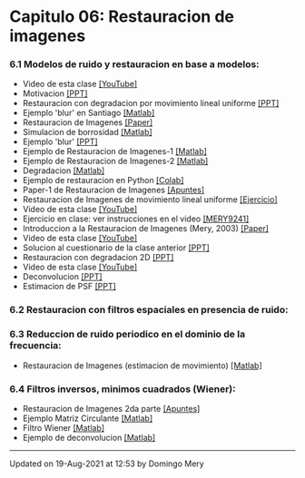 
# Capitulo 06: Restauracion de imagenes
### 6.1 Modelos de ruido y restauracion en base a modelos:
* Video de esta clase [[YouTube]](https://youtu.be/pending-clase-aun-no-grabada)
* Motivacion [[PPT]](https://github.com/domingomery/imagenes/blob/master/clases/Cap06_Restauracion/presentations/IMG06_Examples.pptx)
* Restauracion con degradacion por movimiento lineal uniforme [[PPT]](https://github.com/domingomery/imagenes/blob/master/clases/Cap06_Restauracion/presentations/IMG06_Introduccion.pptx)
* Ejemplo 'blur' en Santiago [[Matlab]](https://github.com/domingomery/imagenes/blob/master/clases/Cap06_Restauracion/matlab/IMG06_EjemploSantiago.m)
* Restauracion de Imagenes [[Paper]](https://github.com/domingomery/imagenes/blob/master/clases/Cap06_Restauracion/presentations/IMG06_ImageRestorarion_Paper.pdf)
* Simulacion de borrosidad [[Matlab]](https://github.com/domingomery/imagenes/blob/master/clases/Cap06_Restauracion/matlab/IMG06_blur.m)
* Ejemplo 'blur' [[PPT]](https://github.com/domingomery/imagenes/blob/master/clases/Cap06_Restauracion/presentations/IMG06_EjemploBlur.pptx)
* Ejemplo de Restauracion de Imagenes-1 [[Matlab]](https://github.com/domingomery/imagenes/blob/master/clases/Cap06_Restauracion/matlab/IMG06_minio.m)
* Ejemplo de Restauracion de Imagenes-2 [[Matlab]](https://github.com/domingomery/imagenes/blob/master/clases/Cap06_Restauracion/matlab/IMG06_EjemploMinio.m)
* Degradacion [[Matlab]](https://github.com/domingomery/imagenes/blob/master/clases/Cap06_Restauracion/matlab/IMG06_Degradation_2pixels.m)
* Ejemplo de restauracion en Python [[Colab]](https://colab.research.google.com/drive/1GATlPu6ev4gCQ_YCVBumIxbxWFHZKI2o?usp=sharing)
* Paper-1 de Restauracion de Imagenes [[Apuntes]](https://github.com/domingomery/imagenes/blob/master/clases/Cap06_Restauracion/presentations/IMG06_ImageRestoration.pdf)
* Restauracion de Imagenes de movimiento lineal uniforme [[Ejercicio]](https://github.com/domingomery/imagenes/blob/master/clases/Cap06_Restauracion/presentations/IMG06_Restauracion_parte_1.pdf)
* Video de esta clase [[YouTube]](https://youtu.be/pending-clase-aun-no-grabada)
* Ejercicio en clase: ver instrucciones en el video [[MERY9241]](http://www.socrative.com)
* Introduccion a la Restauracion de Imagenes (Mery, 2003) [[Paper]](https://github.com/domingomery/imagenes/blob/master/clases/Cap06_Restauracion/papers/IMG06_CLEI_paper.pdf)
* Video de esta clase [[YouTube]](https://youtu.be/pending-clase-aun-no-grabada)
* Solucion al cuestionario de la clase anterior [[PPT]](https://github.com/domingomery/imagenes/blob/master/clases/Cap06_Restauracion/presentations/IMG06_Cuestionario.pptx)
* Restauracion con degradacion 2D [[PPT]](https://github.com/domingomery/imagenes/blob/master/clases/Cap06_Restauracion/presentations/IMG06_Blur2D.pptx)
* Video de esta clase [[YouTube]](https://youtu.be/pending-clase-aun-no-grabada)
* Deconvolucion [[PPT]](https://github.com/domingomery/imagenes/blob/master/clases/Cap06_Restauracion/presentations/IMG06_Deconvolution.pptx)
* Estimacion de PSF [[PPT]](https://github.com/domingomery/imagenes/blob/master/clases/Cap06_Restauracion/presentations/IMG06_PSF.pptx)
### 6.2 Restauracion con filtros espaciales en presencia de ruido:
### 6.3 Reduccion de ruido periodico en el dominio de la frecuencia:
* Restauracion de Imagenes (estimacion de movimiento) [[Matlab]](https://github.com/domingomery/imagenes/blob/master/clases/Cap06_Restauracion/matlab/IMG06_Estimation_n.m)
### 6.4 Filtros inversos, minimos cuadrados (Wiener):
* Restauracion de Imagenes 2da parte [[Apuntes]](https://github.com/domingomery/imagenes/blob/master/clases/Cap06_Restauracion/presentations/IMG06_Restauracion_parte_2.pdf)
* Ejemplo Matriz Circulante [[Matlab]](https://github.com/domingomery/imagenes/blob/master/clases/Cap06_Restauracion/matlab/IMG06_EjemploCirculante.m)
* Filtro Wiener [[Matlab]](https://github.com/domingomery/imagenes/blob/master/clases/Cap06_Restauracion/matlab/IMG06_WienerFilter.m)
* Ejemplo de deconvolucion [[Matlab]](https://github.com/domingomery/imagenes/blob/master/clases/Cap06_Restauracion/matlab/IMG06_EjemploDeconvolution.m)
---


Updated on 19-Aug-2021 at 12:53 by Domingo Mery
